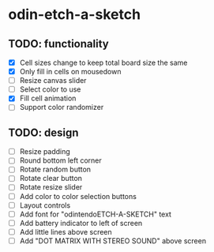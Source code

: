 # odin-etch-a-sketch

## TODO: functionality
- [x] Cell sizes change to keep total board size the same
- [x] Only fill in cells on mousedown
- [ ] Resize canvas slider
- [ ] Select color to use 
- [x] Fill cell animation
- [ ] Support color randomizer

## TODO: design
- [ ] Resize padding
- [ ] Round bottom left corner
- [ ] Rotate random button
- [ ] Rotate clear button
- [ ] Rotate resize slider
- [ ] Add color to color selection buttons
- [ ] Layout controls
- [ ] Add font for "odintendoETCH-A-SKETCH" text
- [ ] Add battery indicator to left of screen
- [ ] Add little lines above screen
- [ ] Add "DOT MATRIX WITH STEREO SOUND" above screen